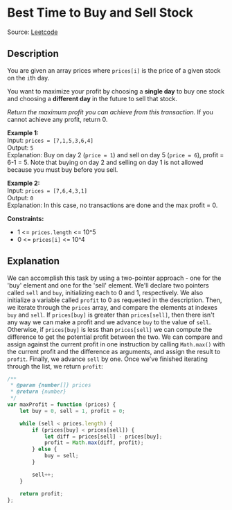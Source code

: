 # Best Time to Buy and Sell Stock
Source: [Leetcode](https://leetcode.com/problems/best-time-to-buy-and-sell-stock/)

## Description
You are given an array prices where `prices[i]` is the price of a given stock on the `i`th day.

You want to maximize your profit by choosing a **single day** to buy one stock and choosing a **different day** in the future to sell that stock.

*Return the maximum profit you can achieve from this transaction.* If you cannot achieve any profit, return 0.

**Example 1:**  
Input: `prices = [7,1,5,3,6,4]`  
Output: `5`  
Explanation: Buy on day 2 (`price = 1`) and sell on day 5 (`price = 6`), profit = 6-1 = 5. Note that buying on day 2 and selling on day 1 is not allowed because you must buy before you sell.

**Example 2:**  
Input: `prices = [7,6,4,3,1]`  
Output: `0`  
Explanation: In this case, no transactions are done and the max profit = 0.

**Constraints:**
- 1 <= `prices.length` <= 10^5
- 0 <= `prices[i]` <= 10^4

## Explanation
We can accomplish this task by using a two-pointer approach - one for the 'buy' element and one for the 'sell' element. We'll declare two pointers called `sell` and `buy`, initializing each to 0 and 1, respectively. We also initialize a variable called `profit` to 0 as requested in the description. Then, we iterate through the `prices` array, and compare the elements at indexes `buy` and `sell`. If `prices[buy]` is greater than `prices[sell]`, then there isn't any way we can make a profit and we advance `buy` to the value of `sell`. Otherwise, if `prices[buy]` is less than `prices[sell]` we can compute the difference to get the potential profit between the two. We can compare and assign against the current profit in one instruction by calling `Math.max()` with the current profit and the difference as arguments, and assign the result to `profit`. Finally, we advance `sell` by one. Once we've finished iterating through the list, we return `profit`:

```javascript
/**
 * @param {number[]} prices
 * @return {number}
 */
var maxProfit = function (prices) {
	let buy = 0, sell = 1, profit = 0;

	while (sell < prices.length) {
		if (prices[buy] < prices[sell]) {
			let diff = prices[sell] - prices[buy];
			profit = Math.max(diff, profit);
		} else {
			buy = sell;
		}

		sell++;
	}

	return profit;
};
```